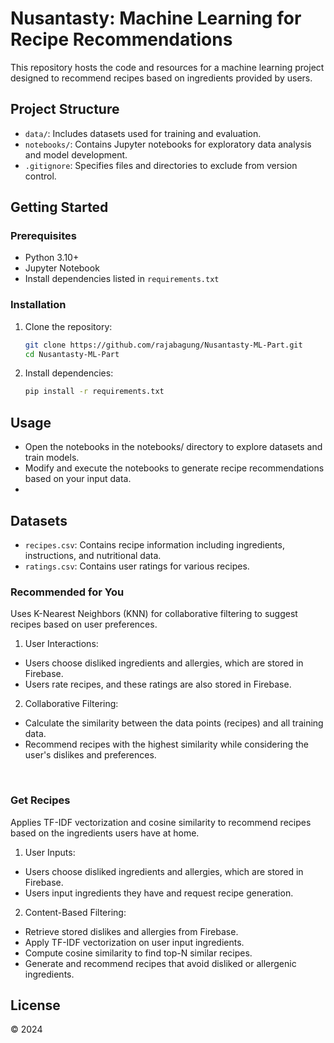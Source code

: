 # Nusantasty: Machine Learning for Recipe Recommendations

This repository hosts the code and resources for a machine learning project designed to recommend recipes based on ingredients provided by users.

## Project Structure

- `data/`: Includes datasets used for training and evaluation.
- `notebooks/`: Contains Jupyter notebooks for exploratory data analysis and model development.
- `.gitignore`: Specifies files and directories to exclude from version control.

## Getting Started

### Prerequisites

- Python 3.10+
- Jupyter Notebook
- Install dependencies listed in `requirements.txt`

### Installation

1. Clone the repository:
   ```bash
   git clone https://github.com/rajabagung/Nusantasty-ML-Part.git
   cd Nusantasty-ML-Part
   ```

2. Install dependencies:
   ```bash
   pip install -r requirements.txt
   ```

## Usage

- Open the notebooks in the notebooks/ directory to explore datasets and train models.
- Modify and execute the notebooks to generate recipe recommendations based on your input data.
- 
## Datasets

- `recipes.csv`: Contains recipe information including ingredients, instructions, and nutritional data.
- `ratings.csv`: Contains user ratings for various recipes.

### Recommended for You

Uses K-Nearest Neighbors (KNN) for collaborative filtering to suggest recipes based on user preferences.

1. User Interactions:

- Users choose disliked ingredients and allergies, which are stored in Firebase.
- Users rate recipes, and these ratings are also stored in Firebase.

2. Collaborative Filtering:

- Calculate the similarity between the data points (recipes) and all training data.
- Recommend recipes with the highest similarity while considering the user's dislikes and preferences.

<br>

### Get Recipes

Applies TF-IDF vectorization and cosine similarity to recommend recipes based on the ingredients users have at home.

1. User Inputs:

- Users choose disliked ingredients and allergies, which are stored in Firebase.
- Users input ingredients they have and request recipe generation.

2. Content-Based Filtering:

- Retrieve stored dislikes and allergies from Firebase.
- Apply TF-IDF vectorization on user input ingredients.
- Compute cosine similarity to find top-N similar recipes.
- Generate and recommend recipes that avoid disliked or allergenic ingredients.

## License

© 2024
